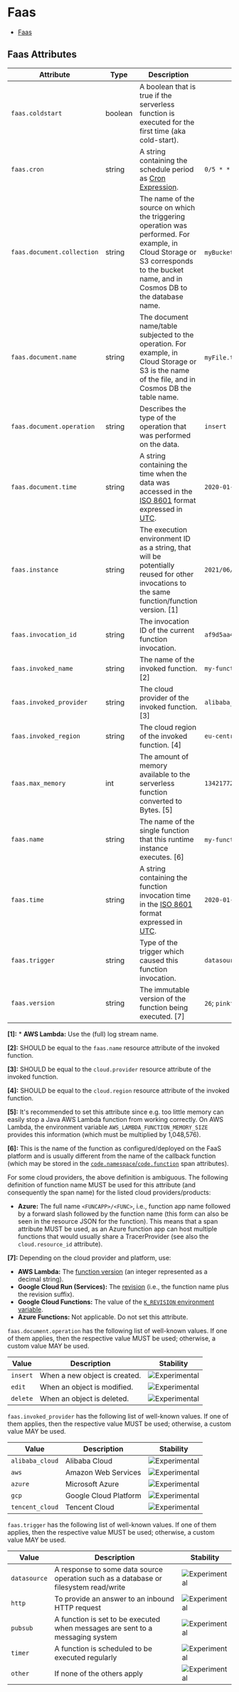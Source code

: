 <!--- Hugo front matter used to generate the website version of this page:
--->

<!-- NOTE: THIS FILE IS AUTOGENERATED. DO NOT EDIT BY HAND. -->
<!-- see templates/registry/markdown/attribute_namespace.md.j2 -->

# Faas

- [Faas](#faas)

## Faas Attributes

| Attribute                  | Type    | Description                                                                                                                                                                                       | Examples                                               | Stability                                                        |
| -------------------------- | ------- | ------------------------------------------------------------------------------------------------------------------------------------------------------------------------------------------------- | ------------------------------------------------------ | ---------------------------------------------------------------- |
| `faas.coldstart`           | boolean | A boolean that is true if the serverless function is executed for the first time (aka cold-start).                                                                                                |                                                        | ![Experimental](https://img.shields.io/badge/-experimental-blue) |
| `faas.cron`                | string  | A string containing the schedule period as [Cron Expression](https://docs.oracle.com/cd/E12058_01/doc/doc.1014/e12030/cron_expressions.htm).                                                      | `0/5 * * * ? *`                                        | ![Experimental](https://img.shields.io/badge/-experimental-blue) |
| `faas.document.collection` | string  | The name of the source on which the triggering operation was performed. For example, in Cloud Storage or S3 corresponds to the bucket name, and in Cosmos DB to the database name.                | `myBucketName`; `myDbName`                             | ![Experimental](https://img.shields.io/badge/-experimental-blue) |
| `faas.document.name`       | string  | The document name/table subjected to the operation. For example, in Cloud Storage or S3 is the name of the file, and in Cosmos DB the table name.                                                 | `myFile.txt`; `myTableName`                            | ![Experimental](https://img.shields.io/badge/-experimental-blue) |
| `faas.document.operation`  | string  | Describes the type of the operation that was performed on the data.                                                                                                                               | `insert`                                               | ![Experimental](https://img.shields.io/badge/-experimental-blue) |
| `faas.document.time`       | string  | A string containing the time when the data was accessed in the [ISO 8601](https://www.iso.org/iso-8601-date-and-time-format.html) format expressed in [UTC](https://www.w3.org/TR/NOTE-datetime). | `2020-01-23T13:47:06Z`                                 | ![Experimental](https://img.shields.io/badge/-experimental-blue) |
| `faas.instance`            | string  | The execution environment ID as a string, that will be potentially reused for other invocations to the same function/function version. [1]                                                        | `2021/06/28/[$LATEST]2f399eb14537447da05ab2a2e39309de` | ![Experimental](https://img.shields.io/badge/-experimental-blue) |
| `faas.invocation_id`       | string  | The invocation ID of the current function invocation.                                                                                                                                             | `af9d5aa4-a685-4c5f-a22b-444f80b3cc28`                 | ![Experimental](https://img.shields.io/badge/-experimental-blue) |
| `faas.invoked_name`        | string  | The name of the invoked function. [2]                                                                                                                                                             | `my-function`                                          | ![Experimental](https://img.shields.io/badge/-experimental-blue) |
| `faas.invoked_provider`    | string  | The cloud provider of the invoked function. [3]                                                                                                                                                   | `alibaba_cloud`                                        | ![Experimental](https://img.shields.io/badge/-experimental-blue) |
| `faas.invoked_region`      | string  | The cloud region of the invoked function. [4]                                                                                                                                                     | `eu-central-1`                                         | ![Experimental](https://img.shields.io/badge/-experimental-blue) |
| `faas.max_memory`          | int     | The amount of memory available to the serverless function converted to Bytes. [5]                                                                                                                 | `134217728`                                            | ![Experimental](https://img.shields.io/badge/-experimental-blue) |
| `faas.name`                | string  | The name of the single function that this runtime instance executes. [6]                                                                                                                          | `my-function`; `myazurefunctionapp/some-function-name` | ![Experimental](https://img.shields.io/badge/-experimental-blue) |
| `faas.time`                | string  | A string containing the function invocation time in the [ISO 8601](https://www.iso.org/iso-8601-date-and-time-format.html) format expressed in [UTC](https://www.w3.org/TR/NOTE-datetime).        | `2020-01-23T13:47:06Z`                                 | ![Experimental](https://img.shields.io/badge/-experimental-blue) |
| `faas.trigger`             | string  | Type of the trigger which caused this function invocation.                                                                                                                                        | `datasource`                                           | ![Experimental](https://img.shields.io/badge/-experimental-blue) |
| `faas.version`             | string  | The immutable version of the function being executed. [7]                                                                                                                                         | `26`; `pinkfroid-00002`                                | ![Experimental](https://img.shields.io/badge/-experimental-blue) |

**[1]:** \* **AWS Lambda:** Use the (full) log stream name.

**[2]:** SHOULD be equal to the `faas.name` resource attribute of the invoked function.

**[3]:** SHOULD be equal to the `cloud.provider` resource attribute of the invoked function.

**[4]:** SHOULD be equal to the `cloud.region` resource attribute of the invoked function.

**[5]:** It's recommended to set this attribute since e.g. too little memory can easily stop a Java AWS Lambda function from working correctly. On AWS Lambda, the environment variable `AWS_LAMBDA_FUNCTION_MEMORY_SIZE` provides this information (which must be multiplied by 1,048,576).

**[6]:** This is the name of the function as configured/deployed on the FaaS
platform and is usually different from the name of the callback
function (which may be stored in the
[`code.namespace`/`code.function`](/docs/general/attributes.md#source-code-attributes)
span attributes).

For some cloud providers, the above definition is ambiguous. The following
definition of function name MUST be used for this attribute
(and consequently the span name) for the listed cloud providers/products:

- **Azure:** The full name `<FUNCAPP>/<FUNC>`, i.e., function app name
  followed by a forward slash followed by the function name (this form
  can also be seen in the resource JSON for the function).
  This means that a span attribute MUST be used, as an Azure function
  app can host multiple functions that would usually share
  a TracerProvider (see also the `cloud.resource_id` attribute).

**[7]:** Depending on the cloud provider and platform, use:

- **AWS Lambda:** The [function version](https://docs.aws.amazon.com/lambda/latest/dg/configuration-versions.html)
  (an integer represented as a decimal string).
- **Google Cloud Run (Services):** The [revision](https://cloud.google.com/run/docs/managing/revisions)
  (i.e., the function name plus the revision suffix).
- **Google Cloud Functions:** The value of the
  [`K_REVISION` environment variable](https://cloud.google.com/functions/docs/env-var#runtime_environment_variables_set_automatically).
- **Azure Functions:** Not applicable. Do not set this attribute.

`faas.document.operation` has the following list of well-known values. If one of them applies, then the respective value MUST be used; otherwise, a custom value MAY be used.

| Value    | Description                   | Stability                                                        |
| -------- | ----------------------------- | ---------------------------------------------------------------- |
| `insert` | When a new object is created. | ![Experimental](https://img.shields.io/badge/-experimental-blue) |
| `edit`   | When an object is modified.   | ![Experimental](https://img.shields.io/badge/-experimental-blue) |
| `delete` | When an object is deleted.    | ![Experimental](https://img.shields.io/badge/-experimental-blue) |

`faas.invoked_provider` has the following list of well-known values. If one of them applies, then the respective value MUST be used; otherwise, a custom value MAY be used.

| Value           | Description           | Stability                                                        |
| --------------- | --------------------- | ---------------------------------------------------------------- |
| `alibaba_cloud` | Alibaba Cloud         | ![Experimental](https://img.shields.io/badge/-experimental-blue) |
| `aws`           | Amazon Web Services   | ![Experimental](https://img.shields.io/badge/-experimental-blue) |
| `azure`         | Microsoft Azure       | ![Experimental](https://img.shields.io/badge/-experimental-blue) |
| `gcp`           | Google Cloud Platform | ![Experimental](https://img.shields.io/badge/-experimental-blue) |
| `tencent_cloud` | Tencent Cloud         | ![Experimental](https://img.shields.io/badge/-experimental-blue) |

`faas.trigger` has the following list of well-known values. If one of them applies, then the respective value MUST be used; otherwise, a custom value MAY be used.

| Value        | Description                                                                          | Stability                                                        |
| ------------ | ------------------------------------------------------------------------------------ | ---------------------------------------------------------------- |
| `datasource` | A response to some data source operation such as a database or filesystem read/write | ![Experimental](https://img.shields.io/badge/-experimental-blue) |
| `http`       | To provide an answer to an inbound HTTP request                                      | ![Experimental](https://img.shields.io/badge/-experimental-blue) |
| `pubsub`     | A function is set to be executed when messages are sent to a messaging system        | ![Experimental](https://img.shields.io/badge/-experimental-blue) |
| `timer`      | A function is scheduled to be executed regularly                                     | ![Experimental](https://img.shields.io/badge/-experimental-blue) |
| `other`      | If none of the others apply                                                          | ![Experimental](https://img.shields.io/badge/-experimental-blue) |
